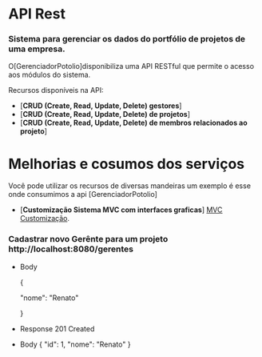 # API Rest
### Sistema para gerenciar os dados do portfólio de projetos de uma empresa.

O[GerenciadorPotolio]disponibiliza uma API RESTful que permite o acesso aos módulos do sistema.

Recursos disponíveis na API: 

* [**CRUD (Create, Read, Update, Delete)  gestores**]
* [**CRUD (Create, Read, Update, Delete)  de projetos**]
* [**CRUD (Create, Read, Update, Delete)  de membros relacionados ao projeto**]



# Melhorias e cosumos dos serviços
Você pode utilizar os recursos de diversas mandeiras um exemplo é esse onde consumimos a api [GerenciadorPotolio] 
* [**Customização Sistema MVC com interfaces graficas**] 
[MVC Customização](https://github.com/renatoredes/gerenciadorportfoliomvc).

### Cadastrar novo Gerênte para um projeto http://localhost:8080/gerentes

+ Body
  
  {
   
    "nome": "Renato"
    
  }
 + Response 201 Created
 + Body
  {
    "id": 1,
    "nome": "Renato"
  }
